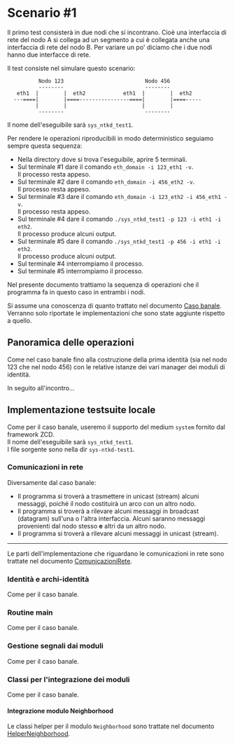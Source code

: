 # Scenario #1

Il primo test consisterà in due nodi che si incontrano. Cioè una interfaccia
di rete del nodo A si collega ad un segmento a cui è collegata anche una interfaccia
di rete del nodo B. Per variare un po' diciamo che i due nodi hanno due interfacce
di rete.

Il test consiste nel simulare questo scenario:

```
          Nodo 123                          Nodo 456          
          --------                          --------          
   eth1  |        |  eth2            eth1  |        |  eth2   
  ---====|        |====----------------====|        |====-----
         |        |                        |        |         
          --------                          --------          
```

Il nome dell'eseguibile sarà `sys_ntkd_test1`.

Per rendere le operazioni riproducibili in modo deterministico
seguiamo sempre questa sequenza:

*   Nella directory dove si trova l'eseguibile, aprire 5 terminali.
*   Sul terminale #1 dare il comando `eth_domain -i 123_eth1 -v`.  
    Il processo resta appeso.
*   Sul terminale #2 dare il comando `eth_domain -i 456_eth2 -v`.  
    Il processo resta appeso.
*   Sul terminale #3 dare il comando `eth_domain -i 123_eth2 -i 456_eth1 -v`.  
    Il processo resta appeso.
*   Sul terminale #4 dare il comando `./sys_ntkd_test1 -p 123 -i eth1 -i eth2`.  
    Il processo produce alcuni output.
*   Sul terminale #5 dare il comando `./sys_ntkd_test1 -p 456 -i eth1 -i eth2`.  
    Il processo produce alcuni output.
*   Sul terminale #4 interrompiamo il processo.
*   Sul terminale #5 interrompiamo il processo.

Nel presente documento trattiamo la sequenza di operazioni che il programma fa in
questo caso in entrambi i nodi.

Si assume una conoscenza di quanto trattato nel
documento [Caso banale](CasoBanale.md). Verranno solo riportate le implementazioni
che sono state aggiunte rispetto a quello.

## Panoramica delle operazioni

Come nel caso banale fino alla costruzione della prima identità (sia nel nodo 123
che nel nodo 456) con le relative istanze dei vari manager dei moduli di identità.

In seguito all'incontro...


## Implementazione testsuite locale

Come per il caso banale, useremo il supporto del medium `system` fornito
dal framework ZCD.  
Il nome dell'eseguibile sarà `sys_ntkd_test1`.  
I file sorgente sono nella dir `sys-ntkd-test1`.

### Comunicazioni in rete

Diversamente dal caso banale:

*   Il programma si troverà a trasmettere in unicast (stream) alcuni
    messaggi, poiché il nodo costituirà un arco con un altro nodo.
*   Il programma si troverà a rilevare alcuni messaggi in broadcast (datagram)
    sull'una o l'altra interfaccia. Alcuni saranno messaggi provenienti dal
    nodo stesso **e** altri da un altro nodo.
*   Il programma si troverà a rilevare alcuni messaggi in unicast (stream).

* * *

Le parti dell'implementazione che riguardano le comunicazioni in rete sono trattate
nel documento [ComunicazioniRete](Scenario01ImplementazioneTestsuite/ComunicazioniRete.md).

### Identità e archi-identità

Come per il caso banale.

### Routine main

Come per il caso banale.

### Gestione segnali dai moduli

Come per il caso banale.

### Classi per l'integrazione dei moduli

Come per il caso banale.

#### Integrazione modulo Neighborhood

Le classi helper per il modulo `Neighborhood` sono trattate nel documento
[HelperNeighborhood](Scenario01ImplementazioneTestsuite/HelperNeighborhood.md).
